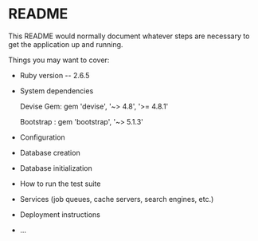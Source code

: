 # README

This README would normally document whatever steps are necessary to get the
application up and running.

Things you may want to cover:

* Ruby version -- 2.6.5

* System dependencies 

  Devise Gem: gem 'devise', '~> 4.8', '>= 4.8.1'
  
  Bootstrap : gem 'bootstrap', '~> 5.1.3'


* Configuration

* Database creation

* Database initialization

* How to run the test suite

* Services (job queues, cache servers, search engines, etc.)

* Deployment instructions

* ...
